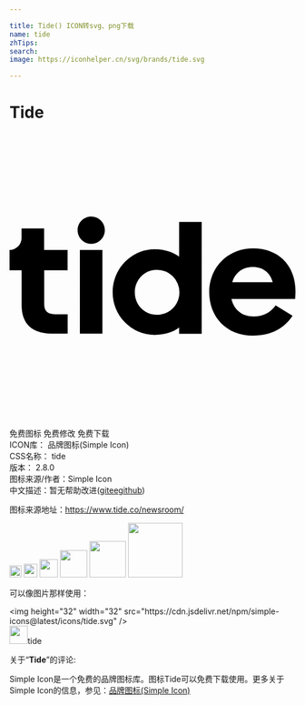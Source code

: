 ```yaml
---

title: Tide() ICON转svg、png下载
name: tide
zhTips: 
search: 
image: https://iconhelper.cn/svg/brands/tide.svg

---
```


# Tide  <small style="font-size: 60%;font-weight: 100"></small>

<div id="svg" class="svg-wrap">
<svg role="img" xmlns="http://www.w3.org/2000/svg" viewBox="0 0 24 24"><title>Tide icon</title><path d="M18.694 12.509h3.393c-.206-.846-.883-1.272-1.647-1.272-.883 0-1.5.48-1.746 1.272zm1.746 4.48c-2.238 0-3.679-1.57-3.679-3.648 0-2.024 1.501-3.662 3.693-3.662 2.211 0 3.546 1.532 3.546 3.569 0 .273-.027.626-.027.672h-5.346c.206.886.87 1.465 1.853 1.465.844 0 1.461-.366 1.853-.932l1.421.872c-.677 1.025-1.76 1.665-3.314 1.665m-6.179-3.634a1.89 1.89 0 00-1.906-1.884c-1.036 0-1.84.846-1.84 1.884 0 1.052.804 1.884 1.84 1.884 1.09 0 1.906-.832 1.906-1.884zm-.026 2.956c-.492.386-1.256.613-2.046.613a3.546 3.546 0 01-3.533-3.569c0-2.024 1.62-3.608 3.533-3.608.79 0 1.554.246 2.046.626v-2.91h1.892v9.368h-1.892v-.52M7.796 9.814H5.904v7.01h1.892v-7.01m-2.922 0v1.697H2.91v2.816c0 .626.285.872.93.872H4.88v1.625H3.706c-1.853 0-2.69-.832-2.69-2.404v-2.91H0V9.814a1.01 1.01 0 001.01-1.012V8.01h1.892v1.804h1.972m3.124-1.657c0 .632-.511 1.145-1.142 1.145-.63 0-1.142-.513-1.142-1.145 0-.633.511-1.145 1.142-1.145a1.135 1.135 0 011.142 1.145Z"/></svg>
</div>
<detail full-name='tide'></detail>

<div class="detail-page">
<p>
<span><span class="badge-success badge">免费图标</span> <span class="badge-success badge">免费修改</span>  <span class="badge-success badge">免费下载</span> </span>
<br/>
<span>
ICON库：
<span class="badge-secondary badge">品牌图标(Simple Icon)</span> 
</span>
<br/>
<span>
CSS名称：
<span class="badge-secondary badge">tide</span> 
</span>

<br/>
<span>
版本：
<span class="badge-secondary badge">2.8.0</span> 
</span>
<br/>
<span>图标来源/作者：<span class="badge-light badge">Simple Icon</span></span> 
<br/>
<span class="zh-detail">中文描述：暂无<span class="help-link"><span>帮助改进</span>(<a href="https://gitee.com/liuwave/icon-helper/edit/master/json/brands/tide.json" target="_blank" rel="noopener noreferrer">gitee</a><a href="https://github.com/liuwave/icon-helper/edit/master/json/brands/tide.json" target="_blank" rel="noopener noreferrer">github</a></span>)</span><br/>
</p>
</div><div class="description description alert alert-light"><p>图标来源地址：<a href="https://www.tide.co/newsroom/" target="_blank" rel="noopener noreferrer">https://www.tide.co/newsroom/</a></p></div>
<div class="alert alert-dark">
<img height="21" width="21" src="https://cdn.jsdelivr.net/npm/simple-icons@latest/icons/tide.svg" />
<img height="24" width="24" src="https://cdn.jsdelivr.net/npm/simple-icons@latest/icons/tide.svg" />
<img height="32" width="32" src="https://cdn.jsdelivr.net/npm/simple-icons@latest/icons/tide.svg" />
<img height="48" width="48" src="https://cdn.jsdelivr.net/npm/simple-icons@latest/icons/tide.svg" />
<img height="64" width="64" src="https://cdn.jsdelivr.net/npm/simple-icons@latest/icons/tide.svg" />
<img height="96" width="96" src="https://cdn.jsdelivr.net/npm/simple-icons@latest/icons/tide.svg" />

</div>
<div>
  <p>可以像图片那样使用：    
  </p>
  <div class="alert alert-primary" style="font-size: 14px">
    &lt;img height="32" width="32" src="https://cdn.jsdelivr.net/npm/simple-icons@latest/icons/tide.svg" /&gt;
    <copy-btn content='<img height="32" width="32" src="https://cdn.jsdelivr.net/npm/simple-icons@latest/icons/tide.svg" />'></copy-btn>
  </div>
  <div class="alert alert-secondary">
    <img height="32" width="32" src="https://cdn.jsdelivr.net/npm/simple-icons@latest/icons/tide.svg" />tide
    <copy-btn content="tide" btn-title="复制图标名称"></copy-btn>
  </div>
</div>
<div class="icon-detail__container">
<p>关于“<b>Tide</b>”的评论:</p>
</div>
<Vssue title="关于“Tide”的评论" />
<div><p>Simple Icon是一个免费的品牌图标库。图标Tide可以免费下载使用。更多关于  Simple Icon的信息，参见：<a target="_blank" href="https://iconhelper.cn/brands.html">品牌图标(Simple Icon)</a>
</p></div>
